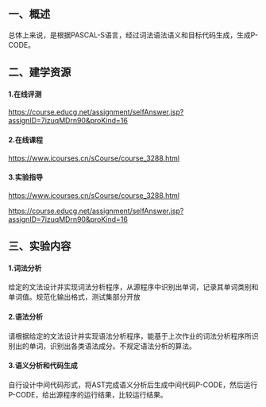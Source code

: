 ## 一、概述
总体上来说，是根据PASCAL-S语言，经过词法语法语义和目标代码生成，生成P-CODE。

## 二、建学资源
#### 1.在线评测
https://course.educg.net/assignment/selfAnswer.jsp?assignID=7izuqMDrn90&proKind=16
#### 2.在线课程
https://www.icourses.cn/sCourse/course_3288.html
#### 3.实验指导
https://www.icourses.cn/sCourse/course_3288.html

https://course.educg.net/assignment/selfAnswer.jsp?assignID=7izuqMDrn90&proKind=16

## 三、实验内容
#### 1.词法分析
给定的文法设计并实现词法分析程序，从源程序中识别出单词，记录其单词类别和单词值。规范化输出格式，测试集部分开放
#### 2.语法分析
请根据给定的文法设计并实现语法分析程序，能基于上次作业的词法分析程序所识别出的单词，识别出各类语法成分。不规定语法分析的算法。
#### 3.语义分析和代码生成
自行设计中间代码形式，将AST完成语义分析后生成中间代码P-CODE，然后运行P-CODE，给出源程序的运行结果，比较运行结果。